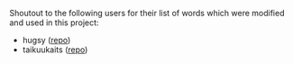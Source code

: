 Shoutout to the following users for their list of words which were modified and used in this project:
- hugsy ([repo](https://github.com/hugsy/stuff/tree/master/random-word))
- taikuukaits ([repo](https://github.com/taikuukaits/SimpleWordlists))
